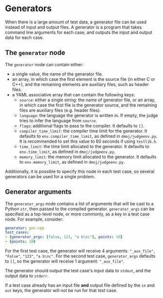 # Generators

When there is a large amount of test data, a generator file can be used instead of input and output files.
A generator is a program that takes command line arguments for each case, and outputs the input and output data for each case.

## The `generator` node

The `generator` node can contain either:

- a single value, the name of the generator file.
- an array, in which case the first element is the source file (in either C or C++), and the remaining elements are auxiliary files, such as header files.
- a YAML associative array that can contain the following keys:
  - `source`: either a single string: the name of generator file, or an array, in which case the first file is the generator source, and the remaining files are auxiliary files (e.g. header files).
  - `language`: the language the generator is written in. If empty, the judge tries to infer the language from `source`.
  - `flags`: additional flags to pass to the compiler. It defaults to `[]`.
  - `compiler_time_limit`: the compiler time limit for the generator. It defaults to `env.compiler_time_limit`, as defined in `dmoj/judgeenv.py`. It is recommended to set this value to 60 seconds if using `testlib.h`.
  - `time_limit`: the time limit allocated to the generator. It defaults to `env.time_limit`, as defined in `dmoj/judgeenv.py`.
  - `memory_limit`: the memory limit allocated to the generator. It defaults to `env.memory_limit`, as defined in `dmoj/judgeenv.py`.

Additionally, it is possible to specify this node in each test case, so several generators can be used for a single problem.

## Generator arguments

The `generator_args` node contains a list of arguments that will be cast to a Python `str`, then passed to the compiled generator. `generator_args` can be specified as a top-level node, or more commonly, as a key in a test case node. For example, consider:

```yaml
generator: gen.cpp
test_cases:
- {generator_args: [false, 123, "a b\nc"], points: 10}
- {points: 20}
```

For the first test case, the generator will receive 4 arguments: `"_aux_file"`, `"False"`, `"123"`, `"a b\nc"`.
For the second test case, `generator_args` defaults to `[]`, so the generator will receive 1 argument: `"_aux_file"`.

The generator should output the test case's input data to `stdout`, and the output data to `stderr`.

If a test case already has an input file **and** output file defined by the `in` and `out` keys, the generator will not be run for that test case.
